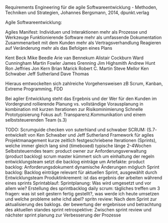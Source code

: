 Requirements Engineering für die agile Softwareentwicklung - Methoden, Techniken und Strategien, Johannes Bergsmann, 2014, dpunkt.verlag

Agile Softwareentwicklung:

Agiles Manifest:
Individuen und Interaktionen mehr als Prozesse und Werkzeuge
Funktionierende Software mehr als umfassende Dokumentation
Zusammenarbeit mit dem Kunden mehr als Vertragsverhandlung
Reagieren auf Veränderung mehr als das Befolgen eines Plans

Kent Beck
 Mike Beedle
 Arie van Bennekum
 Alistair Cockburn
 Ward Cunningham
 Martin Fowler
 James Grenning
 Jim Highsmith
 Andrew Hunt
 Ron Jeffries
 Jon Kern
 Brian Marick
 Robert C. Martin
 Steve Mellor
 Ken Schwaber
 Jeff Sutherland
 Dave Thomas


Hieraus emtwockelten sich zahlreiche Vorgehensweisen zB Scrum, Kanban, Extreme Programming, FDD

Bei agiler Entwicklung steht das Ergebnis und der Wer für den Kunden im Vordergrund
rollierende Planung vs. vollständige Vorausplanung in kombination mit kurzen Iterationen zur Risikominimierung
Schnelle Prototypisierung
Fokus auf: Transparenz.Kommunikation und einem selbststeuerenden Team (s.3)

TODO: Scrumguide checken von suterhland und schwaber
SCRUM: (S.7-
entwickelt von Ken Schwaber und Jeff Sutherland
Framework für agiles Projektmanagement
kurze zeitlich festgeschriebene Iterationen (Sprints), welche immer gleich lang sind (timeboxed) typische länge 2-4Wochen
Selbststeuerndes team:
    product owner zur Anforderungsverwaltung (product backlog)
    scrum master kümmert sich um einhaltung der regeln
    entwicklungsteam setzt die backlog einträge um
Artefakte:
    product backlog: Anforderungsdokument dynamische Änderungen mögluch
    Sprint backlog: Backlog einträge relevant für aktuellen Sprint, ausgewählt durch Entwicklungsteam
    Produktinkrement: ist das ergebnis der arbeiten während eines sprints
Sprintablauf:
    Sprintplanung: Was wird umgesetzt und vor allem wie? Erstellung des sprintbacklog
    daily scrum: tägliches treffen um 3 fragen: was ist seit gestern fertig gestellt?, was werde ich heute umsetzen und welche probleme sehe ichd abeI?
    spritn review: Nach dem Sprint zur aktualisierung des baklogs. der bewertung der ergebnisse und betrachtung des aktuellen standes
    sprint retrospektive: Zwischen sprint review und nächster sprint planung zur Verbesserung der Prozesse



